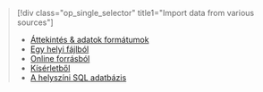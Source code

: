 > [!div class="op_single_selector" title1="Import data from various sources"]
> * [Áttekintés & adatok formátumok](../articles/machine-learning/machine-learning-data-science-import-data.md)
> * [Egy helyi fájlból](../articles/machine-learning/machine-learning-import-data-from-local-file.md)
> * [Online forrásból](../articles/machine-learning/machine-learning-import-data-from-online-sources.md)
> * [Kísérletből](../articles/machine-learning/machine-learning-import-data-from-an-experiment.md)
> * [A helyszíni SQL adatbázis](../articles/machine-learning/machine-learning-use-data-from-an-on-premises-sql-server.md)
>  

